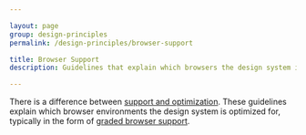 ```yaml
---

layout: page
group: design-principles
permalink: /design-principles/browser-support

title: Browser Support
description: Guidelines that explain which browsers the design system is optimized for

---
```


There is a difference between [support and optimization](http://bradfrost.com/blog/mobile/support-vs-optimization/). These guidelines explain which browser environments the design system is optimized for, typically in the form of [graded browser support](https://github.com/yui/yui3/wiki/Graded-Browser-Support).